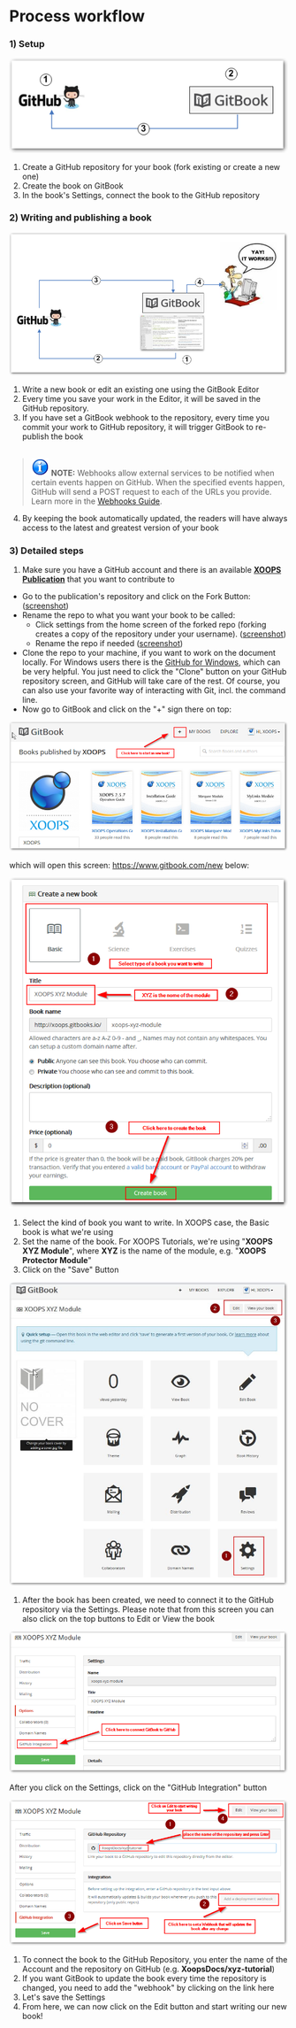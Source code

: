 # Process workflow

### 1) Setup


![image001.png](../assets/gitbook4.png)


1. Create a GitHub repository for your book (fork existing or create a new one)
2. Create the book on GitBook
3. In the book's Settings, connect the book to the GitHub repository


### 2) Writing and publishing a book


![image001.png](../assets/gitbook5.png)


1. Write a new book or edit an existing one using the GitBook Editor 
2. Every time you save your work in the Editor, it will be saved in the GitHub repository.
3. If you have set a GitBook webhook to the repository, every time you commit your work to GitHub repository, it will trigger GitBook to re-publish the book<br><br>
>![image001.png](../assets/info/info.png) **NOTE:** Webhooks allow external services to be notified when certain events happen on GitHub. When the specified events happen, GitHub will send a POST request to each of the URLs you provide. Learn more in the [Webhooks Guide](https://developer.github.com/webhooks/).
4. By keeping the book automatically updated, the readers will have always access to the latest and greatest version of your book

### 3) Detailed steps

1. Make sure you have a GitHub account and there is an available **[XOOPS Publication](https://github.com/XoopsDocs/)** that you want to contribute to
* Go to the publication's repository and click on the Fork Button: ([screenshot](http://mrm-screen.s3.amazonaws.com/MrMaksimizegitbookstarterkit_20140707_085000_20140707_085006.png))
* Rename the repo to what you want your book to be called:
  * Click settings from the home screen of the forked repo (forking creates a copy of the repository under your username). ([screenshot](http://mrm-screen.s3.amazonaws.com/MrMaksimizegitbookstarterkit_20140707_100321_20140707_100325.png))
  * Rename the repo if needed  ([screenshot](http://mrm-screen.s3.amazonaws.com/Options_20140707_100417_20140707_100421.png))
* Clone the repo to your machine, if you want to work on the document locally. For Windows users there is the [GitHub for Windows](https://windows.github.com/), which can be very helpful. You just need to click the "Clone" button on your GitHub repository screen, and GitHub will take care of the rest.
Of course, you can also use your favorite way of interacting with Git, incl. the command line. 
* Now go to GitBook and click on the "+" sign there on top: 

![image001.png](../assets/gitbook6_newbook.png)

which will open this screen: https://www.gitbook.com/new below:

![image001.png](../assets/gitbook6_newbook2.png)

1. Select the kind of book you want to write. In XOOPS case, the Basic book is what we're using
2. Set the name of the book. For XOOPS Tutorials, we're using "**XOOPS XYZ Module**", where **XYZ** is the name of the module, e.g. "**XOOPS Protector Module**"
3. Click on the "Save" Button

![image001.png](../assets/gitbook7_settings.jpg)

1) After the book has been created, we need to connect it to the GitHub repository via the Settings. Please note that from this screen you can also click on the top buttons to Edit or View the book

![image001.png](../assets/gitbook7_settingsgithub.png)

After you click on the Settings, click on the "GitHub Integration" button

![image001.png](../assets/gitbook7_settingsgithub2.png)

1. To connect the book to the GitHub Repository, you enter the name of the Account and the repository on GitHub (e.g. **XoopsDocs/xyz-tutorial**)
2. If you want GitBook to update the book every time the repository is changed, you need to add the "webhook" by clicking on the link here
3. Let's save the Settings
4. From here, we can now click on the Edit button and start writing our new book! 


